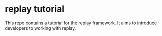 # replay tutorial

This repo contains a tutorial for the replay framework. It aims to introduce developers to working with replay.


